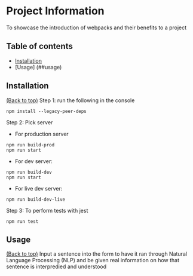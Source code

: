 # Project Information
To showcase the introduction of webpacks and their benefits to a project
## Table of contents

- [Installation](##installation)
- [Usage] (##usage)

## Installation
[(Back to top)](##table-of-contents)
Step 1: run the following in the console
```
npm install --legacy-peer-deps
```
Step 2: Pick server
- For production server
```
npm run build-prod
npm run start
```
 - For dev server:
```
npm run build-dev
npm run start
```
 - For live dev server:
```
npm run build-dev-live
```
Step 3: To perform tests with jest
```
npm run test
```
## Usage
[(Back to top)](##table-of-contents)
Input a sentence into the form to have it ran through Natural Language Processing (NLP) and be given real information on how that sentence is interpredied and understood